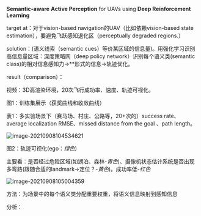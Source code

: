 **Semantic-aware** **Active Perception** for UAVs using **Deep Reinforcement Learning**



target at：对于vision-based navigation的UAV（比如依赖vision-based state estimation），要避免飞跃感知退化区（perceptually degraded regions.） 



solution：(语义线索（semantic cues）等价某区域的信息量)。用强化学习识别高信息量区域：深度策略网（deep policy network）识别每个语义类(semantic class)的相对信息感知力->**形式的信息->轨迹优化。



result（comparison）：

视频：3D高渲染环境，20次飞行成功率、速度、轨迹可视化。

图1：训练集展示（获奖曲线和收敛曲线）

表1：多实验场景下（赛马场、村庄、公路等，20+次的）success rate、 average localization RMSE、missed distance from the goal 、path length。

![image-20210908104534621](C:\Users\Ede\AppData\Roaming\Typora\typora-user-images\image-20210908104534621.png)

图2：轨迹可视化(ego：*绿色*）

主要看：是否经过危险区域(如湖泊、森林-*青色*)、摄像机状态估计系统是否出现多弯路(跟随合适的landmark->定位？-*黄色*)。成功率低-*红色*

![image-20210908105004359](C:\Users\Ede\AppData\Roaming\Typora\typora-user-images\image-20210908105004359.png)



方法：为场景中的每个语义类分配重要权重，将语义信息映射到感知信息



分析：

